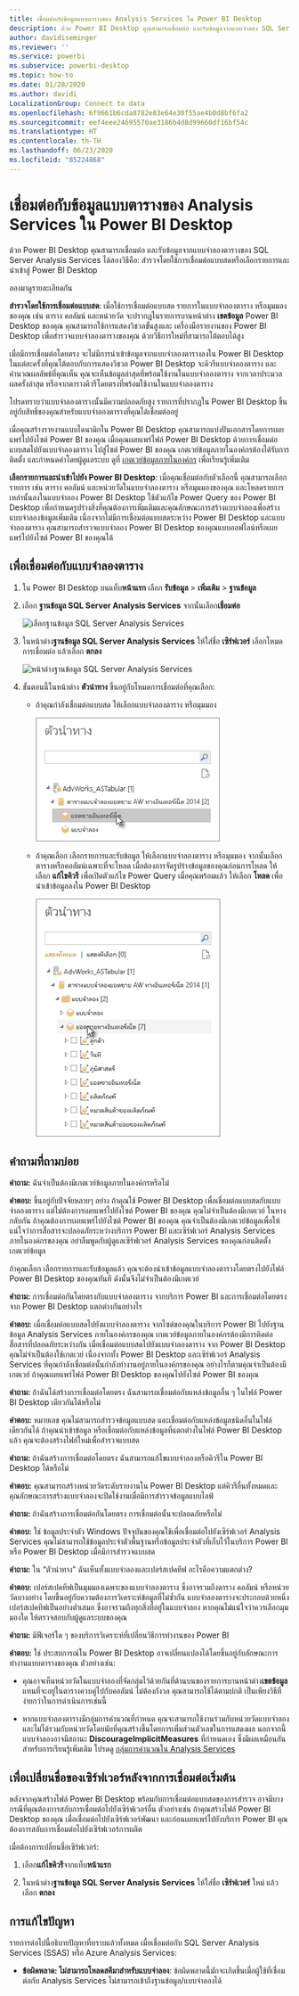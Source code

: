 ```yaml
---
title: เชื่อมต่อกับข้อมูลแบบตารางของ Analysis Services ใน Power BI Desktop
description: ด้วย Power BI Desktop คุณสามารถเชื่อมต่อ และรับข้อมูลจากแบบจำลอง SQL Server Analysis Services Tabular ของคุณได้โดยใช้การเชื่อมต่อแบบสดหรือโดยเลือกรายการที่จะนำเข้าไปยัง Power BI Desktop
author: davidiseminger
ms.reviewer: ''
ms.service: powerbi
ms.subservice: powerbi-desktop
ms.topic: how-to
ms.date: 01/28/2020
ms.author: davidi
LocalizationGroup: Connect to data
ms.openlocfilehash: 6f9661b6cda8782e83e64e30f55ae4b0d8bf6fa2
ms.sourcegitcommit: eef4eee24695570ae3186b4d8d99660df16bf54c
ms.translationtype: HT
ms.contentlocale: th-TH
ms.lasthandoff: 06/23/2020
ms.locfileid: "85224868"
---
```

# <a name="connect-to-analysis-services-tabular-data-in-power-bi-desktop"></a>เชื่อมต่อกับข้อมูลแบบตารางของ Analysis Services ใน Power BI Desktop
ด้วย Power BI Desktop คุณสามารถเชื่อมต่อ และรับข้อมูลจากแบบจำลองตารางของ SQL Server Analysis Services ได้สองวิธีคือ: สำรวจโดยใช้การเชื่อมต่อแบบสดหรือเลือกรายการและนำเข้าสู่ Power BI Desktop

ลองมาดูรายละเอียดกัน

**สำรวจโดยใช้การเชื่อมต่อแบบสด**: เมื่อใช้การเชื่อมต่อแบบสด รายการในแบบจำลองตาราง หรือมุมมองของคุณ เช่น ตาราง คอลัมน์ และหน่วยวัด จะปรากฏในรายการบานหน้าต่าง **เขตข้อมูล** Power BI Desktop ของคุณ คุณสามารถใช้การแสดงวิชวลขั้นสูงและ เครื่องมือรายงานของ Power BI Desktop เพื่อสำรวจแบบจำลองตารางของคุณ ด้วยวิธีการใหม่ที่สามารถโต้ตอบได้สูง

เมื่อมีการเชื่อมต่อโดยตรง จะไม่มีการนำเข้าข้อมูลจากแบบจำลองตารางลงใน Power BI Desktop ในแต่ละครั้งที่คุณโต้ตอบกับการแสดงวิชวล Power BI Desktop จะคิวรีแบบจำลองตาราง และคำนวณผลลัพธ์ที่คุณเห็น คุณจะเห็นข้อมูลล่าสุดที่พร้อมใช้งานในแบบจำลองตาราง จากเวลาประมวลผลครั้งล่าสุด หรือจากตารางคิวรีโดยตรงที่พร้อมใช้งานในแบบจำลองตาราง 

โปรดทราบว่าแบบจำลองตารางนั้นมีความปลอดภัยสูง รายการที่ปรากฏใน Power BI Desktop ขึ้นอยู่กับสิทธิ์ของคุณสำหรับแบบจำลองตารางที่คุณได้เชื่อมต่ออยู่

เมื่อคุณสร้างรายงานแบบไดนามิกใน Power BI Desktop คุณสามารถแบ่งปันเอกสารโดยการเผยแพร่ไปยังไซต์ Power BI ของคุณ เมื่อคุณเผยแพร่ไฟล์ Power BI Desktop ด้วยการเชื่อมต่อแบบสดไปยังแบบจำลองตาราง ไปสู่ไซต์ Power BI ของคุณ เกตเวย์ข้อมูลภายในองค์กรต้องได้รับการติดตั้ง และกำหนดค่าโดยผู้ดูแลระบบ ดูที่ [เกตเวย์ข้อมูลภายในองค์กร](service-gateway-onprem.md) เพื่อเรียนรู้เพิ่มเติม

**เลือกรายการและนำเข้าไปยัง Power BI Desktop**: เมื่อคุณเชื่อมต่อกับตัวเลือกนี้ คุณสามารถเลือกรายการ เช่น ตาราง คอลัมน์ และหน่วยวัดในแบบจำลองตาราง หรือมุมมองของคุณ และโหลดรายการเหล่านั้นลงในแบบจำลอง Power BI Desktop ใช้ตัวแก้ไข Power Query ของ Power BI Desktop เพื่อกำหนดรูปร่างสิ่งที่คุณต้องการเพิ่มเติมและคุณลักษณะการสร้างแบบจำลองเพื่อสร้างแบบจำลองข้อมูลเพิ่มเติม เนื่องจากไม่มีการเชื่อมต่อแบบสดระหว่าง Power BI Desktop และแบบจำลองตาราง คุณสามารถสำรวจแบบจำลอง Power BI Desktop ของคุณแบบออฟไลน์หรือเผยแพร่ไปยังไซต์ Power BI ของคุณได้

## <a name="to-connect-to-a-tabular-model"></a>เพื่อเชื่อมต่อกับแบบจำลองตาราง
1. ใน Power BI Desktop บนแท็บ**หน้าแรก** เลือก **รับข้อมูล** > **เพิ่มเติม** > **ฐานข้อมูล**
   
1. เลือก **ฐานข้อมูล SQL Server Analysis Services** จากนั้นเลือก**เชื่อมต่อ**
   
   ![เลือกฐานข้อมูล SQL Server Analysis Services](media/desktop-analysis-services-tabular-data/pbid_sqlas_getdata_as.png)
3. ในหน้าต่าง**ฐานข้อมูล SQL Server Analysis Services** ให้ใส่ชื่อ **เซิร์ฟเวอร์** เลือกโหมดการเชื่อมต่อ แล้วเลือก **ตกลง**
   
   ![หน้าต่างฐานข้อมูล SQL Server Analysis Services](media/desktop-analysis-services-tabular-data/pbid_sqlas_getdata_as_server.png)
4. ขั้นตอนนี้ในหน้าต่าง **ตัวนำทาง** ขึ้นอยู่กับโหมดการเชื่อมต่อที่คุณเลือก:

   - ถ้าคุณกำลังเชื่อมต่อแบบสด ให้เลือกแบบจำลองตาราง หรือมุมมอง
  
      ![เลือกตัวนำทางแบบจำลองตาราง หรือมุมมอง](media/desktop-analysis-services-tabular-data/pbid_sqlas_getdata_as_live.png)
   - ถ้าคุณเลือก เลือกรายการและรับข้อมูล ให้เลือกแบบจำลองตาราง หรือมุมมอง จากนั้นเลือกตารางหรือคอลัมน์เฉพาะที่จะโหลด เมื่อต้องการจัดรูปร่างข้อมูลของคุณก่อนการโหลด ให้เลือก **แก้ไขคิวรี** เพื่อเปิดตัวแก้ไข Power Query เมื่อคุณพร้อมแล้ว ให้เลือก **โหลด** เพื่อนำเข้าข้อมูลลงใน Power BI Desktop

      ![เลือกตารางหรือคอลัมน์ตัวนำทางที่จะโหลด](media/desktop-analysis-services-tabular-data/pbid_sqlas_getdata_as_select.png)

## <a name="frequently-asked-questions"></a>คำถามที่ถามบ่อย
**คำถาม:** ฉันจำเป็นต้องมีเกตเวย์ข้อมูลภายในองค์กรหรือไม่

**คำตอบ:** ขึ้นอยู่กับปัจจัยหลายๆ อย่าง ถ้าคุณใช้ Power BI Desktop เพื่อเชื่อมต่อแบบสดกับแบบจำลองตาราง แต่ไม่ต้องการเผยแพร่ไปยังไซต์ Power BI ของคุณ คุณไม่จำเป็นต้องมีเกตเวย์ ในทางกลับกัน ถ้าคุณต้องการเผยแพร่ไปยังไซต์ Power BI ของคุณ คุณจำเป็นต้องมีเกตเวย์ข้อมูลเพื่อให้แน่ใจว่าการสื่อสารจะปลอดภัยระหว่างบริการ Power BI และเซิร์ฟเวอร์ Analysis Services ภายในองค์กรของคุณ อย่าลืมพูดกับผู้ดูแลเซิร์ฟเวอร์ Analysis Services ของคุณก่อนติดตั้งเกตเวย์ข้อมูล

ถ้าคุณเลือก เลือกรายการและรับข้อมูลแล้ว คุณจะต้องนำเข้าข้อมูลแบบจำลองตารางโดยตรงไปยังไฟล์ Power BI Desktop ของคุณทันที ดังนั้นจึงไม่จำเป็นต้องมีเกตเวย์

**คำถาม:** การเชื่อมต่อกันโดยตรงกับแบบจำลองตาราง จากบริการ Power BI และการเชื่อมต่อโดยตรงจาก Power BI Desktop แตกต่างกันอย่างไร

**คำตอบ:** เมื่อเชื่อมต่อแบบสดไปยังแบบจำลองตาราง จากไซต์ของคุณในบริการ Power BI ไปยังฐานข้อมูล Analysis Services ภายในองค์กรของคุณ เกตเวย์ข้อมูลภายในองค์กรต้องมีการติดต่อสื่อสารที่ปลอดภัยระหว่างกัน เมื่อเชื่อมต่อแบบสดไปยังแบบจำลองตาราง จาก Power BI Desktop คุณไม่จำเป็นต้องใช้เกตเวย์ เนื่องจากทั้ง Power BI Desktop และเซิร์ฟเวอร์ Analysis Services ที่คุณกำลังเชื่อมต่อนั้นกำลังทำงานอยู่ภายในองค์กรของคุณ อย่างไรก็ตามคุณจำเป็นต้องมีเกตเวย์ ถ้าคุณเผยแพร่ไฟล์ Power BI Desktop ของคุณไปยังไซต์ Power BI ของคุณ

**คำถาม:** ถ้าฉันได้สร้างการเชื่อมต่อโดยตรง ฉันสามารถเชื่อมต่อกับแหล่งข้อมูลอื่น ๆ ในไฟล์ Power BI Desktop เดียวกันได้หรือไม่

**คำตอบ:** หมายเลข คุณไม่สามารถสำรวจข้อมูลแบบสด และเชื่อมต่อกับแหล่งข้อมูลชนิดอื่นในไฟล์เดียวกันได้ ถ้าคุณนำเข้าข้อมูล หรือเชื่อมต่อกับแหล่งข้อมูลที่แตกต่างในไฟล์ Power BI Desktop แล้ว คุณจะต้องสร้างไฟล์ใหม่เพื่อสำรวจแบบสด

**คำถาม:** ถ้าฉันสร้างการเชื่อมต่อโดยตรง ฉันสามารถแก้ไขแบบจำลองหรือคิวรีใน Power BI Desktop ได้หรือไม่

**คำตอบ:** คุณสามารถสร้างหน่วยวัดระดับรายงานใน Power BI Desktop แต่คิวรีอื่นทั้งหมดและคุณลักษณะการสร้างแบบจำลองจะปิดใช้งานเมื่อมีการสำรวจข้อมูลแบบไลฟ์

**คำถาม:** ถ้าฉันสร้างการเชื่อมต่อกันโดยตรง การเชื่อมต่อนั้นจะปลอดภัยหรือไม่

**คำตอบ:** ใช่ ข้อมูลประจำตัว Windows ปัจจุบันของคุณใช้เพื่อเชื่อมต่อไปยังเซิร์ฟเวอร์ Analysis Services คุณไม่สามารถใช้ข้อมูลประจำตัวพื้นฐานหรือข้อมูลประจำตัวที่เก็บไว้ในบริการ Power BI หรือ Power BI Desktop เมื่อมีการสำรวจแบบสด

**คำถาม:** ใน “ตัวนำทาง” ฉันเห็นทั้งแบบจำลองและเปอร์สเปคทีฟ อะไรคือความแตกต่าง?

**คำตอบ:** เปอร์สเปคทีฟเป็นมุมมองเฉพาะของแบบจำลองตาราง ซึ่งอาจรวมถึงตาราง คอลัมน์ หรือหน่วยวัดบางอย่าง โดยขึ้นอยู่กับความต้องการวิเคราะห์ข้อมูลที่ไม่ซ้ำกัน แบบจำลองตารางจะประกอบด้วยหนึ่งเปอร์สเปคทีฟเป็นอย่างต่ำเสมอ ซึ่งอาจรวมถึงทุกสิ่งที่อยู่ในแบบจำลอง หากคุณไม่แน่ใจว่าควรเลือกมุมมองใด ให้ตรวจสอบกับผู้ดูแลระบบของคุณ

**คำถาม:** มีฟีเจอร์ใด ๆ ของบริการวิเคราะห์ที่เปลี่ยนวิธีการทำงานของ Power BI

**คำตอบ:** ใช่ ประสบการณ์ใน Power BI Desktop อาจเปลี่ยนแปลงได้โดยขึ้นอยู่กับลักษณะการทำงานแบบตารางของคุณ ตัวอย่างเช่น:
* คุณอาจเห็นหน่วยวัดในแบบจำลองที่จัดกลุ่มไว้ด้วยกันที่ด้านบนของรายการบานหน้าต่าง**เขตข้อมูล**แทนที่จะอยู่ในตารางควบคู่ไปกับคอลัมน์ ไม่ต้องกังวล คุณสามารถใช้ได้ตามปกติ เป็นเพียงวิธีที่ง่ายกว่าในการดำเนินการเช่นนี้

* หากแบบจำลองตารางมีกลุ่มการคำนวณที่กำหนด คุณจะสามารถใช้งานร่วมกับหน่วยวัดแบบจำลองและไม่ได้รวมกับหน่วยวัดโดยนัยที่คุณสร้างขึ้นโดยการเพิ่มส่วนตัวเลขในการแสดงผล นอกจากนี้แบบจำลองอาจมีสถานะ **DiscourageImplicitMeasures** ที่กำหนดเอง ซึ่งมีผลเหมือนกัน สำหรับการเรียนรู้เพิ่มเติม โปรดดู [กลุ่มการคำนวณใน Analysis Services](https://docs.microsoft.com/analysis-services/tabular-models/calculation-groups#benefits)

## <a name="to-change-the-server-name-after-initial-connection"></a>เพื่อเปลี่ยนชื่อของเซิร์ฟเวอร์หลังจากการเชื่อมต่อเริ่มต้น
หลังจากคุณสร้างไฟล์ Power BI Desktop พร้อมกับการเชื่อมต่อแบบสดของการสำรวจ อาจมีบางกรณีที่คุณต้องการสลับการเชื่อมต่อไปยังเซิร์ฟเวอร์อื่น ตัวอย่างเช่น ถ้าคุณสร้างไฟล์ Power BI Desktop ของคุณ เมื่อเชื่อมต่อไปยังเซิร์ฟเวอร์พัฒนา และก่อนเผยแพร่ไปยังบริการ Power BI คุณต้องการสลับการเชื่อมต่อไปยังเซิร์ฟเวอร์การผลิต

เมื่อต้องการเปลี่ยนชื่อเซิร์ฟเวอร์:

1. เลือก**แก้ไขคิวรี**จากแท็บ**หน้าแรก**

2. ในหน้าต่าง**ฐานข้อมูล SQL Server Analysis Services** ให้ใส่ชื่อ **เซิร์ฟเวอร์** ใหม่ แล้วเลือก **ตกลง**

   
## <a name="troubleshooting"></a>การแก้ไขปัญหา 
รายการต่อไปนี้อธิบายปัญหาที่ทราบแล้วทั้งหมด เมื่อเชื่อมต่อกับ SQL Server Analysis Services (SSAS) หรือ Azure Analysis Services: 

* **ข้อผิดพลาด: ไม่สามารถโหลดสคีมาสำหรับแบบจำลอง**: ข้อผิดพลาดนี้มักจะเกิดขึ้นเมื่อผู้ใช้ที่เชื่อมต่อกับ Analysis Services ไม่สามารถเข้าถึงฐานข้อมูล/แบบจำลองได้

